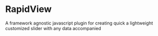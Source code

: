 # RapidView
A framework agnostic javascript plugin for creating quick a lightweight customized slider with any data accompanied
